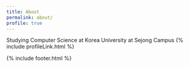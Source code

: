 ```yaml
---
title: About
permalink: about/
profile: true
---
```


Studying Computer Science at Korea University at Sejong Campus
{% include profileLink.html %}

{% include footer.html %}